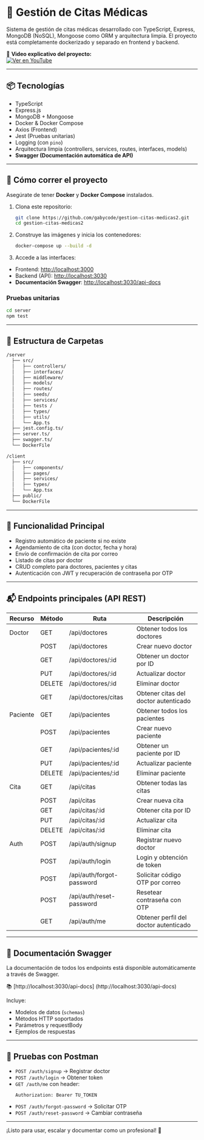 # 🏥 Gestión de Citas Médicas

Sistema de gestión de citas médicas desarrollado con TypeScript, Express, MongoDB (NoSQL), Mongoose como ORM y arquitectura limpia. El proyecto está completamente dockerizado y separado en frontend y backend.

🎥 **Video explicativo del proyecto:**  
[![Ver en YouTube](https://img.youtube.com/vi/w5HNPBeI4zQ/0.jpg)](https://youtu.be/w5HNPBeI4zQ)

---

## 📦 Tecnologías

- TypeScript
- Express.js
- MongoDB + Mongoose
- Docker & Docker Compose
- Axios (Frontend)
- Jest (Pruebas unitarias)
- Logging (con `pino`)
- Arquitectura limpia (controllers, services, routes, interfaces, models)
- **Swagger (Documentación automática de API)**

---

## 🐳 Cómo correr el proyecto

Asegúrate de tener **Docker** y **Docker Compose** instalados.

1. Clona este repositorio:
   ```bash
   git clone https://github.com/gabycode/gestion-citas-medicas2.git
   cd gestion-citas-medicas2
   ```

2. Construye las imágenes y inicia los contenedores:
   ```bash
   docker-compose up --build -d
   ```

3. Accede a las interfaces:

- Frontend: [http://localhost:3000](http://localhost:3000)
- Backend (API): [http://localhost:3030](http://localhost:3030)
- **Documentación Swagger**: [http://localhost:3030/api-docs](http://localhost:3030/api-docs)


### Pruebas unitarias
   ```bash
   cd server
   npm test
   ```
---

## 🧱 Estructura de Carpetas

```bash
/server
  ├── src/
  │   ├── controllers/
  │   ├── interfaces/
  │   ├── middleware/
  │   ├── models/
  │   ├── routes/
  │   ├── seeds/
  │   ├── services/
  │   ├── tests /
  │   ├── types/
  │   ├── utils/
  │   └── App.ts
  ├── jest.config.ts/
  ├── server.ts/
  ├── swagger.ts/
  └── DockerFile

/client
  ├── src/
  │   ├── components/
  │   ├── pages/
  │   ├── services/
  │   ├── types/
  │   └── App.tsx
  ├── public/
  └── DockerFile
```

---

## 📅 Funcionalidad Principal

- Registro automático de paciente si no existe
- Agendamiento de cita (con doctor, fecha y hora)
- Envío de confirmación de cita por correo
- Listado de citas por doctor
- CRUD completo para doctores, pacientes y citas
- Autenticación con JWT y recuperación de contraseña por OTP

---

## 📬 Endpoints principales (API REST)

| Recurso   | Método | Ruta                      | Descripción                            |
|-----------|--------|---------------------------|----------------------------------------|
| Doctor    | GET    | /api/doctores             | Obtener todos los doctores             |
|           | POST   | /api/doctores             | Crear nuevo doctor                     |
|           | GET    | /api/doctores/:id         | Obtener un doctor por ID               |
|           | PUT    | /api/doctores/:id         | Actualizar doctor                      |
|           | DELETE | /api/doctores/:id         | Eliminar doctor                        |
|           | GET    | /api/doctores/citas       | Obtener citas del doctor autenticado   |
| Paciente  | GET    | /api/pacientes            | Obtener todos los pacientes            |
|           | POST   | /api/pacientes            | Crear nuevo paciente                   |
|           | GET    | /api/pacientes/:id        | Obtener un paciente por ID             |
|           | PUT    | /api/pacientes/:id        | Actualizar paciente                    |
|           | DELETE | /api/pacientes/:id        | Eliminar paciente                      |
| Cita      | GET    | /api/citas                | Obtener todas las citas                |
|           | POST   | /api/citas                | Crear nueva cita                       |
|           | GET    | /api/citas/:id            | Obtener cita por ID                    |
|           | PUT    | /api/citas/:id            | Actualizar cita                        |
|           | DELETE | /api/citas/:id            | Eliminar cita                          |
| Auth      | POST   | /api/auth/signup          | Registrar nuevo doctor                 |
|           | POST   | /api/auth/login           | Login y obtención de token             |
|           | POST   | /api/auth/forgot-password | Solicitar código OTP por correo        |
|           | POST   | /api/auth/reset-password  | Resetear contraseña con OTP            |
|           | GET    | /api/auth/me              | Obtener perfil del doctor autenticado  |

---

## 📄 Documentación Swagger

La documentación de todos los endpoints está disponible automáticamente a través de Swagger.

📚 [http://localhost:3030/api-docs] (http://localhost:3030/api-docs)

Incluye:
- Modelos de datos (`schemas`)
- Métodos HTTP soportados
- Parámetros y requestBody
- Ejemplos de respuestas

---

## 🧪 Pruebas con Postman

- `POST /auth/signup` → Registrar doctor
- `POST /auth/login` → Obtener token
- `GET /auth/me` con header:
  ```
  Authorization: Bearer TU_TOKEN
  ```
- `POST /auth/forgot-password` → Solicitar OTP
- `POST /auth/reset-password` → Cambiar contraseña

---

¡Listo para usar, escalar y documentar como un profesional! 🚀
